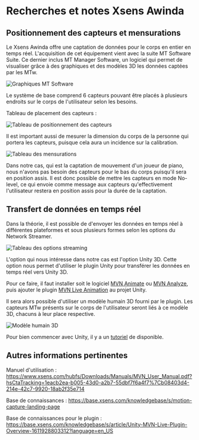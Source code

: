 # Recherches et notes Xsens Awinda

## Positionnement des capteurs et mensurations

Le Xsens Awinda offre une captation de données pour le corps en entier en temps réel. L'acquisition de cet équipement vient avec la suite MT Software Suite. Ce dernier inclus MT Manager Software, un logiciel qui permet de visualiser grâce à des graphiques et des modèles 3D les données captées par les MTw.

![Graphiques MT Software](../Images/graphs_software.png)

 Le système de base comprend 6 capteurs pouvant être placés à plusieurs endroits sur le corps de l'utilisateur selon les besoins.

Tableau de placement des capteurs :

![Tableau de positionnement des capteurs](../Images/tableau_positionnement_xsens_awinda.JPG)

Il est important aussi de mesurer la dimension du corps de la personne qui portera les capteurs, puisque cela aura un incidence sur la calibration.

![Tableau des mensurations](../Images/tableau_mensurations_xsens_awinda.JPG)

Dans notre cas, qui est la captation de mouvement d'un joueur de piano, nous n'avons pas besoin des capteurs pour le bas du corps puisqu'il sera en position assis. Il est donc possible de mettre les capteurs en mode No-level, ce qui envoie comme message aux capteurs qu'effectivement l'utilisateur restera en position assis pour la durée de la captation. 

## Transfert de données en temps réel

Dans la théorie, il est possible de d'envoyer les données en temps réel à différentes plateformes et sous plusieurs formes selon les options du Network Streamer.

![Tableau des options streaming](../Images/tableau_options_streamer.JPG)

L'option qui nous intéresse dans notre cas est l'option Unity 3D. Cette option nous permet d'utiliser le plugin Unity pour transférer les données en temps réel vers Unity 3D.

Pour ce faire, il faut installer soit le logiciel [MVN Animate](https://www.xsens.com/products/mvn-animate) ou [MVN Analyze](https://www.xsens.com/products/mvn-analyze), puis ajouter le plugin [MVN Live Animation](https://assetstore.unity.com/packages/3d/animations/mvn-live-animation-11338) au projet Unity. 

Il sera alors possible d'utiliser un modèle humain 3D fourni par le plugin. Les capteurs MTw présents sur le corps de l'utilisateur seront liés à ce modèle 3D, chacuns à leur place respective. 



![Modèle humain 3D](../Images/modele_3d.PNG)

Pour bien commencer avec Unity, il y a un [tutoriel](https://base.xsens.com/knowledgebase/s/article/MVN-Unity-Live-Plugin-2020?language=en_US) de disponible.

## Autres informations pertinentes

Manuel d'utilisation : 
https://www.xsens.com/hubfs/Downloads/Manuals/MVN_User_Manual.pdf?hsCtaTracking=1eacb2ea-b005-43d0-a2b7-55dbf7f6a4f7%7Cb08403d4-214e-42c7-9920-18ab2f35e714

Base de connaissances : 
https://base.xsens.com/knowledgebase/s/motion-capture-landing-page

Base de connaissances pour le plugin : https://base.xsens.com/knowledgebase/s/article/Unity-MVN-Live-Plugin-Overview-1611928803312?language=en_US 
